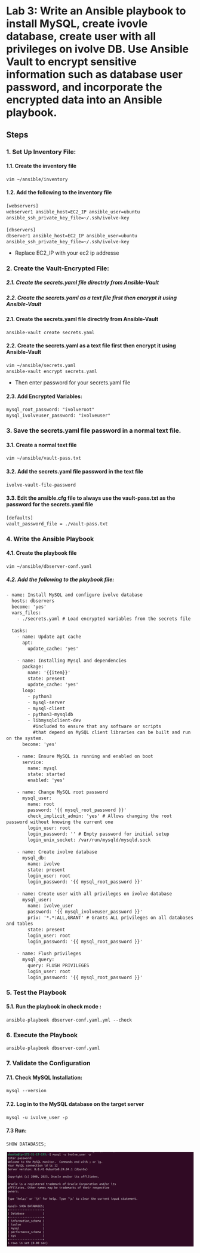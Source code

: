 # Lab 3: Write an Ansible playbook to install MySQL, create ivovle database, create user with all privileges on ivolve DB. Use Ansible Vault to encrypt sensitive information such as database user password, and incorporate the encrypted data into an Ansible playbook.
## Steps
### 1. Set Up Inventory File:
#### 1.1. Create the inventory file
```
vim ~/ansible/inventory
```
#### 1.2. Add the following to the inventory file
```
[webservers]
webserver1 ansible_host=EC2_IP ansible_user=ubuntu ansible_ssh_private_key_file=~/.ssh/ivolve-key

[dbservers]
dbserver1 ansible_host=EC2_IP ansible_user=ubuntu ansible_ssh_private_key_file=~/.ssh/ivolve-key
```
- Replace EC2_IP with your ec2 ip addresse
### 2. Create the Vault-Encrypted File:
##### 2.1. Create the secrets.yaml file directrly from Ansible-Vault
##### 2.2. Create the secrets.yaml as a text file first then encrypt it using Ansible-Vault
#### 2.1. Create the secrets.yaml file directrly from Ansible-Vault
```
ansible-vault create secrets.yaml
```
#### 2.2. Create the secrets.yaml as a text file first then encrypt it using Ansible-Vault
```
vim ~/ansible/secrets.yaml
ansible-vault encrypt secrets.yaml
```
- Then enter password for your secrets.yaml file
#### 2.3. Add Encrypted Variables: 
```
mysql_root_password: "ivolveroot"
mysql_ivolveuser_password: "ivolveuser"
```
### 3. Save the secrets.yaml file password in a normal text file. 
#### 3.1. Create a normal text file
```
vim ~/ansible/vault-pass.txt
```
#### 3.2. Add the secrets.yaml file password in the text file
```
ivolve-vault-file-password
```
#### 3.3. Edit the ansible.cfg file to always use the vault-pass.txt as the password for the secrets.yaml file
```
[defaults]
vault_password_file = ./vault-pass.txt
```
### 4.  Write the Ansible Playbook
#### 4.1. Create the playbook file
```
vim ~/ansible/dbserver-conf.yaml
```
##### 4.2. Add the following to the playbook file:
```
- name: Install MySQL and configure ivolve database
  hosts: dbservers
  become: 'yes'
  vars_files:
    - ./secrets.yaml # Load encrypted variables from the secrets file

  tasks:
    - name: Update apt cache
      apt:
        update_cache: 'yes'

    - name: Installing Mysql and dependencies
      package:
        name: '{{item}}'
        state: present
        update_cache: 'yes'
      loop:
        - python3
        - mysql-server
        - mysql-client
        - python3-mysqldb
        - libmysqlclient-dev
          #included to ensure that any software or scripts 
          #that depend on MySQL client libraries can be built and run on the system.
      become: 'yes'

    - name: Ensure MySQL is running and enabled on boot
      service:
        name: mysql
        state: started
        enabled: 'yes'

    - name: Change MySQL root password
      mysql_user:
        name: root
        password: '{{ mysql_root_password }}'
        check_implicit_admin: 'yes' # Allows changing the root password without knowing the current one
        login_user: root
        login_password: '' # Empty password for initial setup
        login_unix_socket: /var/run/mysqld/mysqld.sock

    - name: Create ivolve database
      mysql_db:
        name: ivolve
        state: present
        login_user: root
        login_password: '{{ mysql_root_password }}'

    - name: Create user with all privileges on ivolve database
      mysql_user:
        name: ivolve_user
        password: '{{ mysql_ivolveuser_password }}'
        priv: '*.*:ALL,GRANT' # Grants ALL privileges on all databases and tables
        state: present
        login_user: root
        login_password: '{{ mysql_root_password }}'

    - name: Flush privileges
      mysql_query:
        query: FLUSH PRIVILEGES
        login_user: root
        login_password: '{{ mysql_root_password }}'
```
### 5. Test the Playbook
#### 5.1. Run the playbook in check mode :
```
ansible-playbook dbserver-conf.yaml.yml --check
```
### 6. Execute the Playbook
```
ansible-playbook dbserver-conf.yaml 
```
### 7.  Validate the Configuration
#### 7.1. Check MySQL Installation:
```
mysql --version
```
#### 7.2. Log in to the MySQL database on the target server
```
mysql -u ivolve_user -p
```
#### 7.3 Run: 
```
SHOW DATABASES;
```
<div align="center">
  <img src="login-show-database.png" alt="My Image" width="500">
</div>
